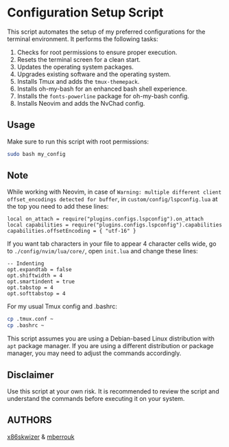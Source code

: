 # Configuration Setup Script

This script automates the setup of my preferred configurations for the terminal environment. It performs the following tasks:

1. Checks for root permissions to ensure proper execution.
2. Resets the terminal screen for a clean start.
3. Updates the operating system packages.
4. Upgrades existing software and the operating system.
5. Installs Tmux and adds the `tmux-themepack`.
6. Installs oh-my-bash for an enhanced bash shell experience.
7. Installs the `fonts-powerline` package for oh-my-bash config.
8. Installs Neovim and adds the NvChad config.

## Usage

Make sure to run this script with root permissions:

```bash
sudo bash my_config
```

## Note

While working with Neovim, in case of `Warning: multiple different client offset_encodings detected for buffer`, in `custom/config/lspconfig.lua` at the top you need to add these lines:

```
local on_attach = require("plugins.configs.lspconfig").on_attach
local capabilities = require("plugins.configs.lspconfig").capabilities
capabilities.offsetEncoding = { "utf-16" }
```

If you want tab characters in your file to appear 4 character cells wide, go to `./config/nvim/lua/core/`, open `init.lua` and change these lines:

```
-- Indenting
opt.expandtab = false
opt.shiftwidth = 4
opt.smartindent = true
opt.tabstop = 4
opt.softtabstop = 4
```

For my usual Tmux config and .bashrc:

```bash
cp .tmux.conf ~
cp .bashrc ~
```

This script assumes you are using a Debian-based Linux distribution with `apt` package manager. If you are using a different distribution or package manager, you may need to adjust the commands accordingly.

## Disclaimer

Use this script at your own risk. It is recommended to review the script and understand the commands before executing it on your system.

## AUTHORS

[x86skwizer](https://github.com/x86skwizer)  &  [mberrouk](https://github.com/mberrouk)
